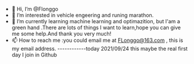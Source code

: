 - 👋 Hi, I’m @Flonggo
- 👀 I’m interested in vehicle engeering and runing marathon.
- 🌱 I’m currently learning machine learning and optimazition, but I'am a green hand .There are lots of things I want to learn,hope you can give me some help.And thank you very much!
- 📫 How to reach me :you could email me at FLonggo@163.com , this is my email address.
------------today 2021/09/24 this maybe the real first day I join in Github
<!---
Flonggo/Flonggo is a ✨ special ✨ repository because its `README.md` (this file) appears on your GitHub profile.
You can click the Preview link to take a look at your changes.
--->
